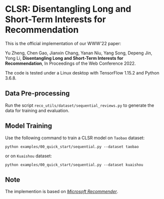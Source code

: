 # CLSR: Disentangling Long and Short-Term Interests for Recommendation

This is the official implementation of our WWW'22 paper:  

Yu Zheng, Chen Gao, Jianxin Chang, Yanan Niu, Yang Song, Depeng Jin, Yong Li, **Disentangling Long and Short-Term Interests for Recommendation**, In Proceedings of the Web Conference 2022.

The code is tested under a Linux desktop with TensorFlow 1.15.2 and Python 3.6.8.



## Data Pre-processing


Run the script `reco_utils/dataset/sequential_reviews.py` to generate the data for training and evaluation.


  

## Model Training

Use the following command to train a CLSR model on `Taobao` dataset: 

```
python examples/00_quick_start/sequential.py --dataset taobao
```

or on `Kuaishou` dataset:

```
python examples/00_quick_start/sequential.py --dataset kuaishou
``` 

## Note

The implemention is based on *[Microsoft Recommender](https://github.com/microsoft/recommenders)*.
